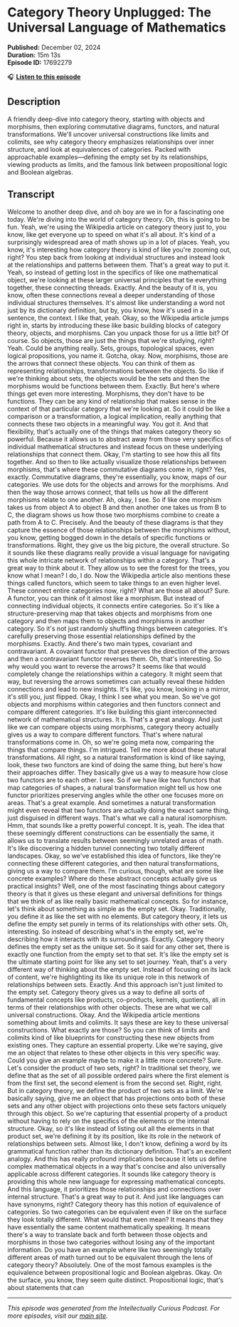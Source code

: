 # Category Theory Unplugged: The Universal Language of Mathematics

**Published:** December 02, 2024  
**Duration:** 15m 13s  
**Episode ID:** 17692279

🎧 **[Listen to this episode](https://intellectuallycurious.buzzsprout.com/2529712/episodes/17692279-category-theory-unplugged-the-universal-language-of-mathematics)**

## Description

A friendly deep-dive into category theory, starting with objects and morphisms, then exploring commutative diagrams, functors, and natural transformations. We'll uncover universal constructions like limits and colimits, see why category theory emphasizes relationships over inner structure, and look at equivalences of categories. Packed with approachable examples—defining the empty set by its relationships, viewing products as limits, and the famous link between propositional logic and Boolean algebras.

## Transcript

Welcome to another deep dive, and oh boy are we in for a fascinating one today. We're diving into the world of category theory. Oh, this is going to be fun. Yeah, we're using the Wikipedia article on category theory just to, you know, like get everyone up to speed on what it's all about. It's kind of a surprisingly widespread area of math shows up in a lot of places. Yeah, you know, it's interesting how category theory is kind of like you're zooming out, right? You step back from looking at individual structures and instead look at the relationships and patterns between them. That's a great way to put it. Yeah, so instead of getting lost in the specifics of like one mathematical object, we're looking at these larger universal principles that tie everything together, these connecting threads. Exactly. And the beauty of it is, you know, often these connections reveal a deeper understanding of those individual structures themselves. It's almost like understanding a word not just by its dictionary definition, but by, you know, how it's used in a sentence, the context. I like that, yeah. Okay, so the Wikipedia article jumps right in, starts by introducing these like basic building blocks of category theory, objects, and morphisms. Can you unpack those for us a little bit? Of course. So objects, those are just the things that we're studying, right? Yeah. Could be anything really. Sets, groups, topological spaces, even logical propositions, you name it. Gotcha, okay. Now, morphisms, those are the arrows that connect these objects. You can think of them as representing relationships, transformations between the objects. So like if we're thinking about sets, the objects would be the sets and then the morphisms would be functions between them. Exactly. But here's where things get even more interesting. Morphisms, they don't have to be functions. They can be any kind of relationship that makes sense in the context of that particular category that we're looking at. So it could be like a comparison or a transformation, a logical implication, really anything that connects these two objects in a meaningful way. You got it. And that flexibility, that's actually one of the things that makes category theory so powerful. Because it allows us to abstract away from those very specifics of individual mathematical structures and instead focus on these underlying relationships that connect them. Okay, I'm starting to see how this all fits together. And so then to like actually visualize those relationships between morphisms, that's where these commutative diagrams come in, right? Yes, exactly. Commutative diagrams, they're essentially, you know, maps of our categories. We use dots for the objects and arrows for the morphisms. And then the way those arrows connect, that tells us how all the different morphisms relate to one another. Ah, okay, I see. So if like one morphism takes us from object A to object B and then another one takes us from B to C, the diagram shows us how those two morphisms combine to create a path from A to C. Precisely. And the beauty of these diagrams is that they capture the essence of those relationships between the morphisms without, you know, getting bogged down in the details of specific functions or transformations. Right, they give us the big picture, the overall structure. So it sounds like these diagrams really provide a visual language for navigating this whole intricate network of relationships within a category. That's a great way to think about it. They allow us to see the forest for the trees, you know what I mean? I do, I do. Now the Wikipedia article also mentions these things called functors, which seem to take things to an even higher level. These connect entire categories now, right? What are those all about? Sure. A functor, you can think of it almost like a morphism. But instead of connecting individual objects, it connects entire categories. So it's like a structure-preserving map that takes objects and morphisms from one category and then maps them to objects and morphisms in another category. So it's not just randomly shuffling things between categories. It's carefully preserving those essential relationships defined by the morphisms. Exactly. And there's two main types, covariant and contravariant. A covariant functor that preserves the direction of the arrows and then a contravariant functor reverses them. Oh, that's interesting. So why would you want to reverse the arrows? It seems like that would completely change the relationships within a category. It might seem that way, but reversing the arrows sometimes can actually reveal these hidden connections and lead to new insights. It's like, you know, looking in a mirror, it's still you, just flipped. Okay, I think I see what you mean. So we've got objects and morphisms within categories and then functors connect and compare different categories. It's like building this giant interconnected network of mathematical structures. It is. That's a great analogy. And just like we can compare objects using morphisms, category theory actually gives us a way to compare different functors. That's where natural transformations come in. Oh, so we're going meta now, comparing the things that compare things. I'm intrigued. Tell me more about these natural transformations. All right, so a natural transformation is kind of like saying, look, these two functors are kind of doing the same thing, but here's how their approaches differ. They basically give us a way to measure how close two functors are to each other. I see. So if we have like two functors that map categories of shapes, a natural transformation might tell us how one functor prioritizes preserving angles while the other one focuses more on areas. That's a great example. And sometimes a natural transformation might even reveal that two functors are actually doing the exact same thing, just disguised in different ways. That's what we call a natural isomorphism. Hmm, that sounds like a pretty powerful concept. It is, yeah. The idea that these seemingly different constructions can be essentially the same, it allows us to translate results between seemingly unrelated areas of math. It's like discovering a hidden tunnel connecting two totally different landscapes. Okay, so we've established this idea of functors, like they're connecting these different categories, and then natural transformations, giving us a way to compare them. I'm curious, though, what are some like concrete examples? Where do these abstract concepts actually give us practical insights? Well, one of the most fascinating things about category theory is that it gives us these elegant and universal definitions for things that we think of as like really basic mathematical concepts. So for instance, let's think about something as simple as the empty set. Okay. Traditionally, you define it as like the set with no elements. But category theory, it lets us define the empty set purely in terms of its relationships with other sets. Oh, interesting. So instead of describing what's in the empty set, we're describing how it interacts with its surroundings. Exactly. Category theory defines the empty set as the unique set. So it said for any other set, there is exactly one function from the empty set to that set. It's like the empty set is the ultimate starting point for like any set to set journey. Yeah, that's a very different way of thinking about the empty set. Instead of focusing on its lack of content, we're highlighting its like its unique role in this network of relationships between sets. Exactly. And this approach isn't just limited to the empty set. Category theory gives us a way to define all sorts of fundamental concepts like products, co-products, kernels, quotients, all in terms of their relationships with other objects. These are what we call universal constructions. Okay. And the Wikipedia article mentions something about limits and colimits. It says these are key to these universal constructions. What exactly are those? So you can think of limits and colimits kind of like blueprints for constructing these new objects from existing ones. They capture an essential property. Like we're saying, give me an object that relates to these other objects in this very specific way. Could you give an example maybe to make it a little more concrete? Sure. Let's consider the product of two sets, right? In traditional set theory, we define that as the set of all possible ordered pairs where the first element is from the first set, the second element is from the second set. Right, right. But in category theory, we define the product of two sets as a limit. We're basically saying, give me an object that has projections onto both of these sets and any other object with projections onto these sets factors uniquely through this object. So we're capturing that essential property of a product without having to rely on the specifics of the elements or the internal structure. Okay, so it's like instead of listing out all the elements in that product set, we're defining it by its position, like its role in the network of relationships between sets. Almost like, I don't know, defining a word by its grammatical function rather than its dictionary definition. That's an excellent analogy. And this has really profound implications because it lets us define complex mathematical objects in a way that's concise and also universally applicable across different categories. It sounds like category theory is providing this whole new language for expressing mathematical concepts. And this language, it prioritizes those relationships and connections over internal structure. That's a great way to put it. And just like languages can have synonyms, right? Category theory has this notion of equivalence of categories. So two categories can be equivalent even if like on the surface they look totally different. What would that even mean? It means that they have essentially the same content mathematically speaking. It means there's a way to translate back and forth between those objects and morphisms in those two categories without losing any of the important information. Do you have an example where like two seemingly totally different areas of math turned out to be equivalent through the lens of category theory? Absolutely. One of the most famous examples is the equivalence between propositional logic and Boolean algebras. Okay. On the surface, you know, they seem quite distinct. Propositional logic, that's about statements that can

---
*This episode was generated from the Intellectually Curious Podcast. For more episodes, visit our [main site](https://intellectuallycurious.buzzsprout.com).*
